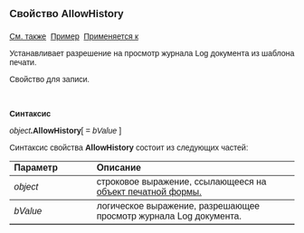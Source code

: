 <html>
<head>
<title>Шаблон печати\AllowHistory</title>
</head>

<body>

<p><font size="4" face="Arial"><strong>Свойство AllowHistory<br>
<br>
</strong></font><font face="Arial"><a href="P.html">См. также</a>&nbsp; <u>
Пример</u>&nbsp; <a href="../AsDocPrint.html">Применяется к</a></font></p>

<p><font face="Arial">Устанавливает разрешение на просмотр журнала Log 
документа из шаблона печати.</font></p>

<p><font face="Arial">Свойство для записи.</font></p>

<p>&nbsp;</p>

<p class="label"><font face="Arial"><b>Синтаксис</b></font></p>

<p><font face="Arial"><em>object</em><strong>.AllowHistory</strong>[<em> 
= bValue</em>
]</font></p>

<p><font face="Arial">Синтаксис свойства <strong>AllowHistory </strong>
состоит из следующих частей:</font></p>

<table border="1" cellPadding="5" cols="2" frame="below" rules="rows">
<TBODY>
  <tr vAlign="top">
    <td class="label" width="29%"><font face="Arial"><b>Параметр</b></font></td>
    <td class="label" width="71%"><font face="Arial"><strong>Описание</strong></font></td>
  </tr>
  <tr>
    <td width="29%"><font face="Arial"><em>object</em></font></td>
    <td width="71%"><font face="Arial">строковое выражение, 
	ссылающееся на <a href="../Functions/InterfaceManagment/DocP.html">объект 
	печатной формы.</a></font></td>
  </tr>
  <tr>
    <td width="29%"><font face="Arial"><em>bValue</em></font></td>
    <td width="71%"><font face="Arial">логическое выражение, 
	разрешающее просмотр журнала Log документа.</font></td>
  </tr>
</TBODY>
</table>
</body>
</html>

